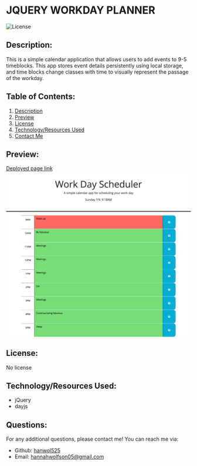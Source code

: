 # JQUERY WORKDAY PLANNER
  ![License](https://img.shields.io/static/v1.svg?label=License&message=No%20license&color=blue)
## Description:
  <span id="description">This is a simple calendar application that allows users to add events to 9-5 timeblocks. This app stores event details persistently using local storage, and time blocks change classes with time to visually represent the passage of the workday.</span>
  
## Table of Contents:
  <ol>
    <li><a href="#description">Description</a>
    <li><a href="#preview">Preview</a>
    <li><a href="#license">License</a>
    <li><a href="#techused">Technology/Resources Used</a>
    <li><a href="#contact">Contact Me</a>
  </ol>

## <span id="preview">Preview:</span>
  <a href="https://hanwol525.github.io/05-jQuery-Planner/">Deployed page link</a>
  <img src="./assets/images/workday-planner-preview.png" alt="a preview of the scheduler site">

## <span id="license">License:</span>
  No license

## <span id="techused">Technology/Resources Used:</span>
  - jQuery
  - dayjs
  
## <span id="contact">Questions:</span>
  For any additional questions, please contact me! You can reach me via:
  <ul>
    <li> Github: <a href="https://github.com/hanwol525">hanwol525</a>
    <li> Email: <a href="mailto:hannahwolfson05@gmail.com">hannahwolfson05@gmail.com</a>
  </ul>
